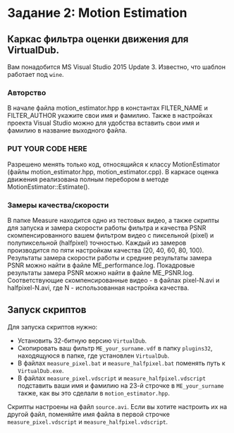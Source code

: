 # Задание 2: Motion Estimation

## Каркас фильтра оценки движения для VirtualDub.

Вам понадобится MS Visual Studio 2015 Update 3. Известно, что шаблон работает под `wine`.

### Авторство
В начале файла motion_estimator.hpp в константах FILTER_NAME и FILTER_AUTHOR укажите свои имя и фамилию. Также в настройках проекта Visual Studio можно для удобства вставить свои имя и фамилию в название выходного файла.

### PUT YOUR CODE HERE
Разрешено менять только код, относящийся к классу MotionEstimator (файлы motion_estimator.hpp, motion_estimator.cpp). В каркасе оценка движения реализована полным перебором в методе MotionEstimator::Estimate().

### Замеры качества/скорости
В папке Measure находится одно из тестовых видео, а также скрипты для запуска и замера скорости работы фильтра и качества PSNR скомпенсированного вашем фильтром видео с пиксельной (pixel) и полупиксельной (halfpixel) точностью. Каждый из замеров производится по пяти настройкам качества (20, 40, 60, 80, 100). Результаты замера скорости работы и средние результаты замера PSNR можно найти в файле ME_performance.log. Покадровые результаты замера PSNR можно найти в файле ME_PSNR.log. Соответствующие скомпенсированные видео - в файлах pixel-N.avi и halfpixel-N.avi, где N - использованная настройка качества.

## Запуск скриптов
Для запуска скриптов нужно:
* Установить 32-битную версию `VirtualDub`.
* Скопировать ваш фильтр `ME_your_surname.vdf` в папку `plugins32`, находящуюся в папке, где установлен `VirtualDub`.
* В файлах `measure_pixel.bat` и `measure_halfpixel.bat` поменять путь к `VirtualDub.exe`.
* В файлах `measure_pixel.vdscript` и `measure_halfpixel.vdscript` подставить ваши имя и фамилию на 23-й строчке в `ME_your_surname` также, как вы это сделали в `motion_estimator.hpp`.

Скрипты настроены на файл `source.avi`. Если вы хотите настроить их на другой файл, поменяйте имя файла в первой строчке `measure_pixel.vdscript` и `measure_halfpixel.vdscript`.
